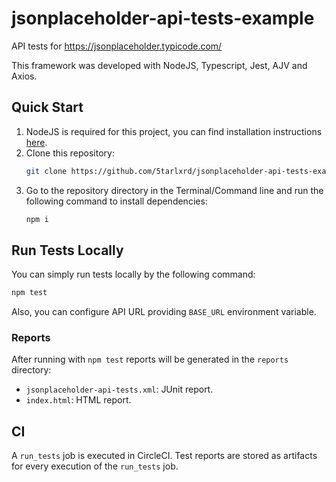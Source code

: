 # jsonplaceholder-api-tests-example

API tests for https://jsonplaceholder.typicode.com/

This framework was developed with NodeJS, Typescript, Jest, AJV and Axios.

## Quick Start
1. NodeJS is required for this project, you can find installation instructions [here](https://nodejs.org/en/).
2. Clone this repository:
    ```sh
    git clone https://github.com/5tarlxrd/jsonplaceholder-api-tests-example.git
    ```
3. Go to the repository directory in the Terminal/Command line and run the following command to install dependencies:
    ```sh
    npm i
    ```

## Run Tests Locally
You can simply run tests locally by the following command:
```sh
npm test
```
Also, you can configure API URL providing `BASE_URL` environment variable.

### Reports
After running with `npm test` reports will be generated in the `reports` directory:
-   `jsonplaceholder-api-tests.xml`: JUnit report.
-   `index.html`: HTML report.

## CI
A `run_tests` job is executed in CircleCI.
Test reports are stored as artifacts for every execution of the `run_tests` job.